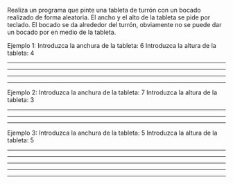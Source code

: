 Realiza un programa que pinte una tableta de turrón con un bocado realizado de forma aleatoria. El ancho
y el alto de la tableta se pide por teclado. El bocado se da alrededor del turrón, obviamente no se puede dar
un bocado por en medio de la tableta.

Ejemplo 1:
Introduzca la anchura de la tableta: 6
Introduzca la altura de la tableta: 4
******
*****
******
******

Ejemplo 2:
Introduzca la anchura de la tableta: 7
Introduzca la altura de la tableta: 3
*******
*******
 ******

Ejemplo 3:
Introduzca la anchura de la tableta: 5
Introduzca la altura de la tableta: 5
** **
*****
*****
*****
*****